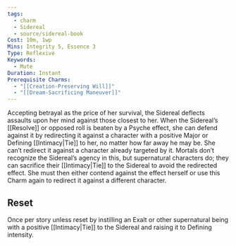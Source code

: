 ```yaml
---
tags:
  - charm
  - Sidereal
  - source/sidereal-book
Cost: 10m, 1wp
Mins: Integrity 5, Essence 3
Type: Reflexive
Keywords:
  - Mute
Duration: Instant
Prerequisite Charms:
  - "[[Creation-Preserving Will]]"
  - "[[Dream-Sacrificing Maneuver]]"
---
```

Accepting betrayal as the price of her survival, the Sidereal deflects assaults upon her mind against those closest to her. When the Sidereal’s [[Resolve]] or opposed roll is beaten by a Psyche effect, she can defend against it by redirecting it against a character with a positive Major or Defining [[Intimacy|Tie]] to her, no matter how far away he may be. She can’t redirect it against a character already targeted by it. Mortals don’t recognize the Sidereal’s agency in this, but supernatural characters do; they can sacrifice their [[Intimacy|Tie]] to the Sidereal to avoid the redirected effect. She must then either contend against the effect herself or use this Charm again to redirect it against a different character. 
## Reset
Once per story unless reset by instilling an Exalt or other supernatural being with a positive [[Intimacy|Tie]] to the Sidereal and raising it to Defining intensity.